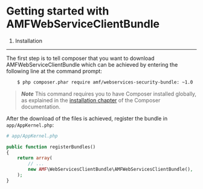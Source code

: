 Getting started with AMFWebServiceClientBundle
=======================================

1) Installation
----------------------------------


The first step is to tell composer that you want to download AMFWebServiceClientBundle which can
be achieved by entering the following line at the command prompt:

```bash
    $ php composer.phar require amf/webservices-security-bundle: ~1.0
```

> ***Note*** This command requires you to have Composer installed globally, as explained
in the [installation chapter](https://getcomposer.org/doc/00-intro.md)
of the Composer documentation.

After the download of the files is achieved, register the bundle in `app/AppKernel.php`:

```php
# app/AppKernel.php

public function registerBundles()
{
    return array(
        // ...
        new AMF\WebServicesClientBundle\AMFWebServicesClientBundle(),
    );
}
```